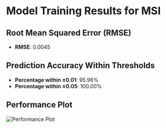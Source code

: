 # Model Training Results for MSI

## Root Mean Squared Error (RMSE)
- **RMSE**: 0.0045

## Prediction Accuracy Within Thresholds
- **Percentage within ±0.01**: 95.96%
- **Percentage within ±0.05**: 100.00%

## Performance Plot
![Performance Plot](../imgs/MSI.png)
